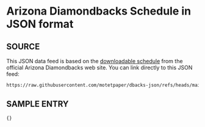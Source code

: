 # Arizona Diamondbacks Schedule in JSON format

## SOURCE
This JSON data feed is based on the [downloadable schedule](https://www.mlb.com/dbacks/schedule/downloadable-schedule) from the official Arizona Diamondbacks web site. You can link directly to this JSON feed:

```bash
https://raw.githubusercontent.com/motetpaper/dbacks-json/refs/heads/main/outputs/dbacks.json
```

## SAMPLE ENTRY
```javascript
{}
```


